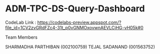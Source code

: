 # ADM-TPC-DS-Query-Dashboard

CodeLab Link : https://codelabs-preview.appspot.com/?file_id=1CV2zvGRdFZc4-31t_p0vGNMOxovwnAEVLCiHG-vH05k#0

Team Members 

SHARMADHA PARTHIBAN (002100759)
TEJAL SADANAND (001563752)
